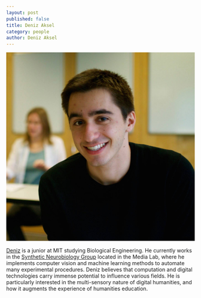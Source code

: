 ```yaml
---
layout: post
published: false
title: Deniz Aksel
category: people
author: Deniz Aksel
---
```


![Deniz.jpg](/_posts/Deniz.jpg)

[Deniz](https://github.com/daksel) is a junior at MIT studying Biological Engineering. He currently works in the [Synthetic Neurobiology Group](http://syntheticneurobiology.org/) located in the Media Lab, where he implements computer vision and machine learning methods to automate many experimental procedures. Deniz believes that computation and digital technologies carry immense potential to influence various fields.  He is particularly interested in the multi-sensory nature of digital humanities, and how it augments the experience of humanities education.